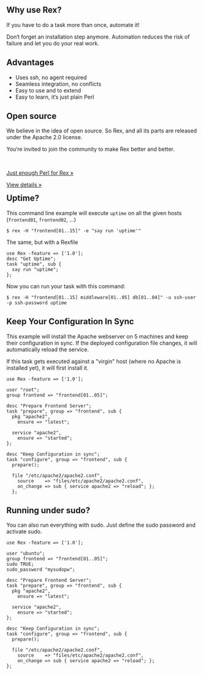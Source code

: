 <div style="float: left;">
<div class="row-fluid">
<div class="span4">
<h2>Why use Rex?</h2>
<p>If you have to do a task more than once, automate it!</p>
<p>Don&lsquo;t forget an installation step anymore. Automation reduces the risk of failure and let you do your real work.</p>
</div>
<div class="span4">
<h2>Advantages</h2>
<ul class="no-list">
<li>Uses ssh, no agent required</li>
<li>Seamless integration, no conflicts</li>
<li>Easy to use and to extend</li>
<li>Easy to learn, it&lsquo;s just plain Perl</li>
</ul>
</div>
<div class="span4">
<h2>Open source</h2>
<p>We believe in the idea of open source. So Rex, and all its parts are released under the Apache 2.0 license.</p>
<p>You&lsquo;re invited to join the community to make Rex better and better.</p>
</div>
</div>

<div class="row-fluid">
<div class="span4">&nbsp;</div>
<div class="span4">
<p><a class="btn" href="/docs/guides/just_enough_perl_for_rex.html">Just enough Perl for Rex &raquo;</a></p>
</div>
<div class="span4">
<p><a class="btn" href="/care/help__r__ex.html">View details &raquo;</a></p>
</div>
</div>
</div>

## Uptime?

This command line example will execute <code>uptime</code> on all the given hosts (<code>frontend01</code>, <code>frontend02</code>, ...)

<pre><code class="bash">$ rex -H "frontend[01..15]" -e "say run 'uptime'"</code></pre>

The same, but with a Rexfile

<pre><code class="perl">use Rex -feature =&gt; ['1.0'];
desc "Get Uptime";
task "uptime", sub {
  say run "uptime";
};</code></pre>

Now you can run your task with this command:

<pre><code class="bash">$ rex -H "frontend[01..15] middleware[01..05] db[01..04]" -u ssh-user -p ssh-password uptime</code></pre>

## Keep Your Configuration In Sync

This example will install the Apache webserver on 5 machines and keep their configuration in sync. If the deployed configuration file changes, it will automatically reload the service.

If this task gets executed against a "virgin" host (where no Apache is installed yet), it will first install it.

<pre><code class="perl">use Rex -feature =&gt; ['1.0'];

user "root";
group frontend =&gt; "frontend[01..05]";

desc "Prepare Frontend Server";
task "prepare", group =&gt; "frontend", sub {
  pkg "apache2",
    ensure =&gt; "latest";

  service "apache2",
    ensure =&gt; "started";
};

desc "Keep Configuration in sync";
task "configure", group =&gt; "frontend", sub {
  prepare();

  file "/etc/apache2/apache2.conf",
    source    =&gt; "files/etc/apache2/apache2.conf",
    on_change =&gt; sub { service apache2 =&gt; "reload"; };
  };</code></pre>

## Running under sudo?

You can also run everything with sudo. Just define the sudo password and activate sudo.

<pre><code class="perl">use Rex -feature =&gt; ['1.0'];

user "ubuntu";
group frontend =&gt; "frontend[01..05]";
sudo TRUE;
sudo_password "mysudopw";

desc "Prepare Frontend Server";
task "prepare", group =&gt; "frontend", sub {
  pkg "apache2",
    ensure =&gt; "latest";

  service "apache2",
    ensure =&gt; "started";
};

desc "Keep Configuration in sync";
task "configure", group =&gt; "frontend", sub {
  prepare();

  file "/etc/apache2/apache2.conf",
    source    =&gt; "files/etc/apache2/apache2.conf",
    on_change =&gt; sub { service apache2 =&gt; "reload"; };
};</code></pre>

